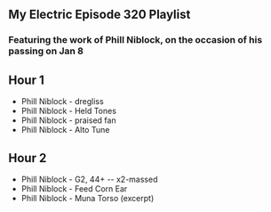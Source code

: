## My Electric Episode 320 Playlist
### Featuring the work of Phill Niblock, on the occasion of his passing on Jan 8

## Hour 1
* Phill Niblock - dregliss
* Phill Niblock - Held Tones
* Phill Niblock - praised fan
* Phill Niblock - Alto Tune



## Hour 2
* Phill Niblock - G2, 44+ -- x2-massed
* Phill Niblock - Feed Corn Ear
* Phill Niblock - Muna Torso (excerpt)
